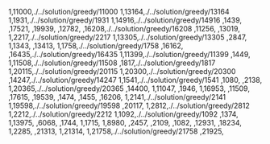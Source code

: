 1,11000,./../solution/greedy/11000
1,13164,./../solution/greedy/13164
1,1931,./../solution/greedy/1931
1,14916,./../solution/greedy/14916
,1439,
,17521,
,19939,
,12782,
,16208,./../solution/greedy/16208
,11256,
,13019,
1,2217,./../solution/greedy/2217
1,13305,./../solution/greedy/13305
,2847,
1,1343,
,13413,
1,1758,./../solution/greedy/1758
,16162,
,16435,./../solution/greedy/16435
1,11399,./../solution/greedy/11399
,1449,
1,11508,./../solution/greedy/11508
,1817,./../solution/greedy/1817
1,20115,./../solution/greedy/20115
1,20300,./../solution/greedy/20300
,14247,./../solution/greedy/14247
1,1541,./../solution/greedy/1541
,1080,
,2138,
1,20365,./../solution/greedy/20365
,14400,
1,11047,
,1946,
1,16953,
,11509,
,17615,
,19539,
,1474,
,1455,
,16206,
1,2141,./../solution/greedy/2141
1,19598,./../solution/greedy/19598
,20117,
1,2812,./../solution/greedy/2812
1,2212,./../solution/greedy/2212
1,1092,./../solution/greedy/1092
,1374,
1,13975,
,6068,
,1744,
1,1715,
1,8980,
,2457,
,2109,
,1082,
,12931,
,18234,
1,2285,
,21313,
1,21314,
1,21758,./../solution/greedy/21758
,21925,
